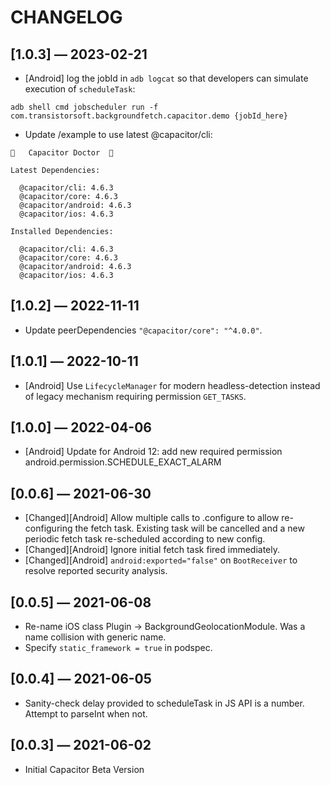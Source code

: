 # CHANGELOG

## [1.0.3] &mdash; 2023-02-21
* [Android] log the jobId in `adb logcat` so that developers can simulate execution of `scheduleTask`:
```console
adb shell cmd jobscheduler run -f com.transistorsoft.backgroundfetch.capacitor.demo {jobId_here}
```
* Update /example to use latest @capacitor/cli:
```console
💊   Capacitor Doctor  💊

Latest Dependencies:

  @capacitor/cli: 4.6.3
  @capacitor/core: 4.6.3
  @capacitor/android: 4.6.3
  @capacitor/ios: 4.6.3

Installed Dependencies:

  @capacitor/cli: 4.6.3
  @capacitor/core: 4.6.3
  @capacitor/android: 4.6.3
  @capacitor/ios: 4.6.3
```

## [1.0.2] &mdash; 2022-11-11
* Update peerDependencies `"@capacitor/core": "^4.0.0"`.

## [1.0.1] &mdash; 2022-10-11
* [Android] Use `LifecycleManager` for modern headless-detection instead of legacy mechanism requiring permission `GET_TASKS`.

## [1.0.0] &mdash; 2022-04-06
* [Android] Update for Android 12:  add new required permission android.permission.SCHEDULE_EXACT_ALARM

## [0.0.6] &mdash; 2021-06-30
* [Changed][Android] Allow multiple calls to .configure to allow re-configuring the fetch task.  Existing task will be cancelled and a new periodic fetch task re-scheduled according to new config.
* [Changed][Android] Ignore initial fetch task fired immediately.
* [Changed][Android] `android:exported="false"` on `BootReceiver` to resolve reported security analysis.

## [0.0.5] &mdash; 2021-06-08
- Re-name iOS class Plugin -> BackgroundGeolocationModule.  Was a name collision with generic name.
- Specify `static_framework = true` in podspec.

## [0.0.4] &mdash; 2021-06-05
- Sanity-check delay provided to scheduleTask in JS API is a number.  Attempt to parseInt when not.

## [0.0.3] &mdash; 2021-06-02
- Initial Capacitor Beta Version
